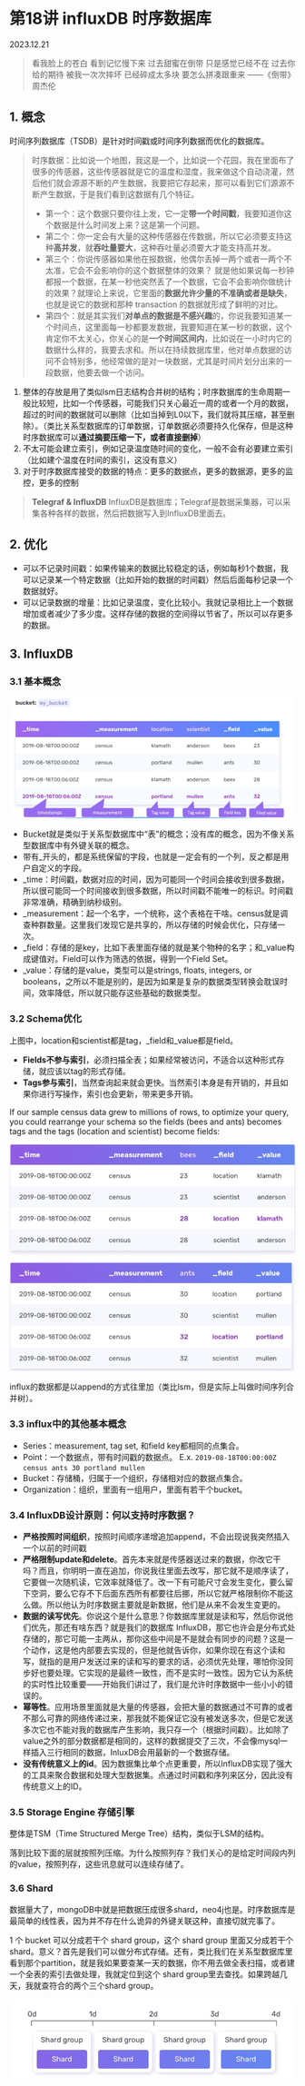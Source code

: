 # 第18讲 influxDB 时序数据库

2023.12.21

> 看我脸上的苍白 看到记忆慢下来
> 过去甜蜜在倒带 只是感觉已经不在
> 过去你给的期待 被我一次次摔坏
> 已经碎成太多块 要怎么拼凑跟重来
> ——《倒带》 周杰伦

## 1. 概念
时间序列数据库（TSDB）是针对时间戳或时间序列数据而优化的数据库。

> 时序数据：比如说一个地图，我这是一个，比如说一个花园，我在里面布了很多的传感器，这些传感器就是它的温度和湿度，我来做这个自动浇灌，然后他们就会源源不断的产生数据，我要把它存起来，那可以看到它们源源不断产生数据，于是我们看到这数据有几个特征。
>- 第一个：这个数据只要你往上发，它一定**带一个时间戳**，我要知道你这个数据是什么时间发上来？这是第一个问题。
>- 第二个：你一定会有大量的这种传感器在传数据，所以它必须要支持这种**高并发**，就**吞吐量要大**，这种吞吐量必须要大才能支持高并发。
>- 第三个：你说传感器如果他在报数据，他偶尔丢掉一两个或者一两个不太准，它会不会影响你的这个数据整体的效果？
>就是他如果说每一秒钟都报一个数据，在某一秒他突然丢了一个数据，它会不会影响你做统计的效果？就理论上来说，它里面的**数据允许少量的不准确或者是缺失**，也就是说它的数据和那种 transaction 的数据就形成了鲜明的对比。
>- 第四个：就是其实我们**对单点的数据是不感兴趣**的，你说我要知道某一个时间点，这里面每一秒都要发数据，我要知道在某一秒的数据，这个肯定你不太关心，你关心的是**一个时间区间内**，比如说在一小时内它的数据什么样的，我要去求和。所以在持续数据库里，他对单点数据的访问不会特别多，他经常做的是对一块数据，尤其是时间片划分出来的一段数据，他要去做一个访问。


1. 整体的存放是用了类似lsm日志结构合并树的结构；时序数据库的生命周期一般比较短，比如一个传感器，可能我们只关心最近一周的或者一个月的数据，超过的时间的数据就可以删除（比如当掉到L0以下，我们就将其压缩，甚至删除）。（类比关系型数据库的订单数据，订单数据必须要持久化保存，但是这种时序数据库可以**通过摘要压缩一下，或者直接删掉**）
2. 不太可能会建立索引，例如记录温度随时间的变化，一般不会有必要建立索引（比如建个温度在时间的索引，这没有意义）
3. 对于时序数据库接受的数据的特点：更多的数据点，更多的数据源，更多的监控，更多的控制

> **Telegraf & InfluxDB**
> InfluxDB是数据库；Telegraf是数据采集器，可以采集各种各样的数据，然后把数据写入到InfluxDB里面去。

## 2. 优化

- 可以不记录时间戳：如果传输来的数据比较稳定的话，例如每秒1个数据，我可以记录某一个特定数据（比如开始的数据的时间戳）然后后面每秒记录一个数据就好。
- 可以记录数据的增量：比如记录温度，变化比较小。我就记录相比上一个数据增加或者减少了多少度。这样存储的数据的空间得以节省了，所以可以存更多的数据。

## 3. InfluxDB

### 3.1 基本概念

![](./res/influx.png)

- Bucket就是类似于关系型数据库中“表”的概念；没有库的概念，因为不像关系型数据库中有外键关联的概念。
- 带有_开头的，都是系统保留的字段，也就是一定会有的一个列，反之都是用户自定义的字段。
- _time：时间戳，数据对应的时间，因为可能同一个时间会接收到很多数据，所以很可能同一个时间接收到很多数据，所以时间戳不能唯一的标识。时间戳非常准确，精确到纳秒级别。
- _measurement：起一个名字，一个统称，这个表格在干啥。census就是调查种群数量。这里我们发现它是共享的，所以存储的时候会优化，只存储一次。
- _field：存储的是key，比如下表里面存储的就是某个物种的名字；和_value构成键值对。Field可以作为筛选的依据，得到一个Field Set。
- _value：存储的是value，类型可以是strings, floats, integers, or booleans，之所以不能是别的，是因为如果是复杂的数据类型转换会耽误时间，效率降低，所以就只能存这些基础的数据类型。

### 3.2 Schema优化

上图中，location和scientist都是tag，_field和_value都是field。
- **Fields不参与索引**，必须扫描全表；如果经常被访问，不适合以这种形式存储，就应该以tag的形式存储。
- **Tags参与索引**，当然查询起来就会更快。当然索引本身是有开销的，并且如果你进行写操作，索引也会更新，带来更多开销。

If our sample census data grew to millions of rows, to optimize your query, you could rearrange your schema so the fields (bees and ants) becomes tags and the tags (location and scientist) become fields:

![](./res/schema.png)

influx的数据都是以append的方式往里加（类比lsm，但是实际上叫做时间序列合并树）。

### 3.3 influx中的其他基本概念

- Series：measurement, tag set, 和field key都相同的点集合。
- Point：一个数据点，带有时间戳的数据点。
E.x. `2019-08-18T00:00:00Z census ants 30 portland mullen`
- Bucket：存储桶，归属于一个组织，存储相对应的数据点集合。
- Organization：组织，里面有一组用户，里面有若干个bucket。

### 3.4 InfluxDB设计原则：何以支持时序数据？

- **严格按照时间组织**，按照时间顺序递增追加append，不会出现说我突然插入一个以前的时间戳
- **严格限制update和delete**。首先本来就是传感器送过来的数据，你改它干吗？而且，你明明一直在追加，你说我往里面去改写，那它就不是顺序读了，它要做一次随机读，它效率就降低了。改一下有可能尺寸会发生变化，要么留下空洞，要么它存不下后面东西所有都要往后挪，所以它就严格限制你不能这么做。所以他认为时序数据主要就是新数据，他们是从来不会发生变更的。
- **数据的读写优先**。你说这个是什么意思？你数据库里就是读和写，然后你说他们优先，那还有啥东西？就是我们的数据库 InfluxDB，那它也许会是分布式处存储的，那它可能一主两从，那你这些中间是不是就会有同步的问题？这是一个动作，这是他内部要去实现的，但是他就告诉你，如果你现在有这个读和写，就指的是用户发送过来的读和写的要求的话，必须优先处理，哪怕你没同步好也要处理。它实现的是最终一致性，而不是实时一致性。因为它认为系统的实时性比较重要——开始我们讲过了，我们是允许时序数据中一些小小的错误的。
- **幂等性**。应用场景里面就是大量的传感器，会把大量的数据通过不可靠的或者不那么可靠的网络传递过来，那我就不能保证它没有被发送多次，但是它发送多次它也不能对我的数据库产生影响，我只存一个（根据时间戳）。比如除了value之外的部分数据都是相同的，这样的数据提交了三次，不会像mysql一样插入三行相同的数据，InluxDB会用最新的一个数据存储。
- **没有传统意义上的id**。因为数据集比单个点更重要，所以InfluxDB实现了强大的工具来聚合数据和处理大型数据集。点通过时间戳和序列来区分，因此没有传统意义上的ID。

### 3.5 Storage Engine 存储引擎

整体是TSM（Time Structured Merge Tree）结构，类似于LSM的结构。

落到比较下面的层就按照列压缩。为什么按照列存？我们关心的是给定时间段内列的value，按照列存，这些讯息就可以连续存储了。

### 3.6 Shard 

数据量大了，mongoDB中就是把数据压成很多shard，neo4j也是。时序数据库是最简单的线性表，因为并不存在什么诡异的外键关联这种，直接切就完事了。

1 个 bucket 可以分成若干个 shard group，这个 shard group 里面又分成若干个shard。意义？首先是我们可以做分布式存储。还有，类比我们在关系型数据库里看到那个partition，就是我如果要查某一天的数据，你不用去做全表扫描，或者建一个全表的索引去做处理，我就定位到这个 shard group里去查找。如果跨越几天，我就查符合的两个三个shard group。

![](./res/shard.png)